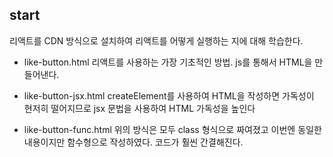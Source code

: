 ## start

리액트를 CDN 방식으로 설치하여 리액트를 어떻게 실행하는 지에 대해 학습한다.

* like-button.html
리액트를 사용하는 가장 기초적인 방법. js를 통해서 HTML을 만들어낸다.

* like-button-jsx.html
createElement를 사용하여 HTML을 작성하면 가독성이 현저히 떨어지므로 jsx 문법을 사용하여 HTML 가독성을 높인다

* like-button-func.html
위의 방식은 모두 class 형식으로 짜여졌고 이번엔 동일한 내용이지만 함수형으로 작성하였다. 코드가 훨씬 간결해진다.